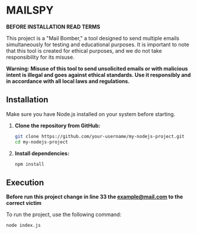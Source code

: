 # MAILSPY

**BEFORE INSTALLATION READ TERMS**

This project is a "Mail Bomber," a tool designed to send multiple emails simultaneously for testing and educational purposes. It is important to note that this tool is created for ethical purposes, and we do not take responsibility for its misuse.

**Warning: Misuse of this tool to send unsolicited emails or with malicious intent is illegal and goes against ethical standards. Use it responsibly and in accordance with all local laws and regulations.**


## Installation

Make sure you have Node.js installed on your system before starting.

1. **Clone the repository from GitHub:**

    ```bash
    git clone https://github.com/your-username/my-nodejs-project.git
    cd my-nodejs-project
    ```

2. **Install dependencies:**

    ```bash
    npm install
    ```

## Execution
**Before run this project change in line 33 the example@mail.com to the correct victim**

To run the project, use the following command:

```bash
node index.js

